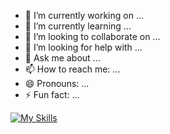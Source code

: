 - 🔭 I’m currently working on ...
- 🌱 I’m currently learning ...
- 👯 I’m looking to collaborate on ...
- 🤔 I’m looking for help with ...
- 💬 Ask me about ...
- 📫 How to reach me: ...
- 😄 Pronouns: ...
- ⚡ Fun fact: ...

[![My Skills](https://skillicons.dev/icons?i=aws,astro,discord,electron,firebase,figma,gitlab,github,javascript,mysql,linkedin,python,vscode,html,css,react,express,nodejs,mongo,docker,git,styledcomponents,instagram,fastapi,rocket,sass,twitter,ruby&perline=10)](https://skillicons.dev)
